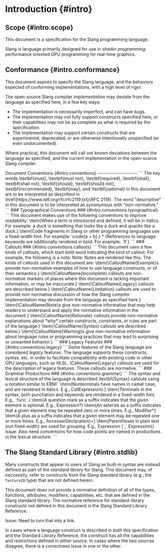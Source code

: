 Introduction {#intro}
=====================

Scope {#intro.scope}
-----

This document is a specification for the Slang programming language.

Slang is language primarily designed for use in *shader programming*: performance oriented GPU programming for real-time graphics.

Conformance {#intro.conformance}
-----------

This document aspires to specify the Slang language, and the behaviors expected of conforming implementations, with a high level of rigor.

The open-source Slang compiler *implementation* may deviate from the language as specified here, in a few key ways:

* The implementation is necessarily imperfect, and can have bugs.
* The implementation may not fully support constructs specified here, or their capabilities may not be as complete as what is required by the specification.
* The implementation may support certain constructs that are experimental, deprecated, or are otherwise intentionally unspecified (or even undocumented).

Where practical, this document will call out known deviations between the language as specified, and the current implementation in the open-source Slang compiler.

<!-->

Document Conventions {#intro.conventions}
--------------------


```

The key words \textbf{must}, \textbf{must not}, \textbf{required}, \textbf{shall}, \textbf{shall not}, \textbf{should}, \textbf{should not}, \textbf{recommended}, \textbf{may}, and \textbf{optional} in this document are to be interpreted as described in \href{https://www.ietf.org/rfc/rfc2119.txt}{RFC 2119}.

The word "descriptive" in this document is to be interpreted as synonymous with "non-normative."
```

### Typographical Conventions ### {#intro.conventions.typographical}

```
This document makes use of the following conventions to improve readability:


    \item{When a term is introduced and defined, it will be in italics. For example: a <dfn>duck</dfn> is something that looks like a duck and quacks like a duck.}
    \item{Code fragments in Slang or other programming languages use a fixed-width font. For example: \code{a + b}.}
      * {References to language keywords are additionally rendered in bold. For example: `if`}

```

### Callouts ### {#intro.conventions.callouts}

```

This document uses a few kinds of <dfn>callouts</dfn>, which start bold word indicating the kind of callout. For example, the following is a note:

Note: Notes are rendered like this.

The kinds of callouts used in this document are:


    \item{\CalloutName{Example}s provide non-normative examples of how to use language constructs, or of their semantics.}
    \item{\CalloutName{Incomplete} callouts are non-normative markers of places where this document is lacking important information, or may be inaccurate.}
    \item{\CalloutName{Legacy} callouts are described below.}
    \item{\CalloutName{Limitation} callouts are used to provide non-normative discussion of how the Slang compiler implementation may deviate from the language as specified here.}
    \item{\CalloutName{Note}s give non-normative information that may help readers to understand and apply the normative information in the document.}
    \item{\CalloutName{Rationale} callouts provide non-normative explanations about *why* certain constructs, constraints, or rules are part of the language.}
    \item{\CalloutName{Syntax} callouts are described below.}
    \item{\CalloutName{Warning}s give non-normative information about language rules or programming practices that may lead to surprising or unwanted behavior.}

```

### Legacy Features ### {#intro.conventions.legacy}

```

Some features of the Slang language are considered <dfn>legacy</dfn> features.
The language supports these constructs, syntax, etc. in order to facilitate compatibility with existing code in other GPU languages, such as HLSL.

\CalloutName{Legacy} callouts are used for the description of legacy features. These callouts are normative.
```

### Grammar Productions ### {#intro.conventions.grammar}

```

The syntax and lexical structure of the language is described \textbf{Syntax} callouts using a notation similar to EBNF.


    \item{Nonterminals have names in camel case, and are rendered in italics. E.g., CallExpression}.}
    \item{Terminals in the syntax, both punctiation and keywords are rendered in a fixed-width font. E.g., `func`.}
    \item{A question mark as a suffix indicates that the given element is optional. E.g., Expression?}
    \item{An asterisk as a suffix indicates that a given element may be repeated zero or more times. E.g., Modifier*}
    \item{A plus as a suffix indicates that a given element may be repeated one or more times. E.g., AccessorDeclaration}+}
    \item{Parentheses in plain text (not fixed-width) are used for grouping. E.g., Expression (`,` Expression)}


Issue: Also need conventions for how code points are named in productions in the lexical structure.    
```

</-->

The Slang Standard Library {#intro.stdlib}
--------------------------

Many constructs that appear to users of Slang as built-in syntax are instead defined as part of the _standard library_ for Slang.
This document may, of neccessity, refer to constructs from the Slang standard library (e.g., the `Texture2D` type) that are not defined herein.

This document does not provide a normative definition of all of the types, functions, attributes, modifiers, capabilities, etc. that are defined in the Slang standard library.
The normative reference for standard-library constructs not defined in this document is the Slang Standard Library Reference.

Issue: Need to turn that into a link.

In cases where a language construct is described in *both* this specification and the Standard Library Reference, the construct has all the capabilities and restrictions defined in either source.
In cases where the two sources disagree, there is a correctness issue in one or the other.
